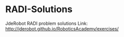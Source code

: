 # RADI-Solutions
JdeRobot RADI problem solutions
Link: http://jderobot.github.io/RoboticsAcademy/exercises/

